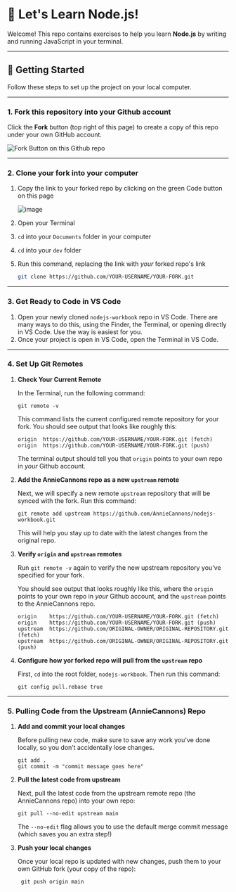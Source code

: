 # 🌟 Let's Learn Node.js!

Welcome! This repo contains exercises to help you learn **Node.js** by writing and running JavaScript in your terminal.

---

## 🚀 Getting Started

Follow these steps to set up the project on your local computer.

---

### 1. Fork this repository into your Github account

Click the **Fork** button (top right of this page) to create a copy of this repo under your own GitHub account.

![Fork Button on this Github repo](https://github.com/user-attachments/assets/91aefc0e-e416-4392-9b8b-31fffafdff0e)

---

### 2. Clone your fork into your computer

1. Copy the link to your forked repo by clicking on the green Code button on this page

   ![image](https://github.com/user-attachments/assets/01f8f297-b1e3-47b9-8947-9c806e0b6db7)

2. Open your Terminal
3. `cd` into your `Documents` folder in your computer
4. `cd` into your `dev` folder
5. Run this command, replacing the link with _your_ forked repo's link

   ```bash
   git clone https://github.com/YOUR-USERNAME/YOUR-FORK.git
   ```

---

### 3. Get Ready to Code in VS Code

1. Open your newly cloned `nodejs-workbook` repo in VS Code. There are many ways to do this, using the Finder, the Terminal, or opening directly in VS Code. Use the way is easiest for you.
2. Once your project is open in VS Code, open the Terminal in VS Code.

---

### 4. Set Up Git Remotes

1. **Check Your Current Remote**

   In the Terminal, run the following command:

   ```
   git remote -v
   ```

   This command lists the current configured remote repository for your fork.
   You should see output that looks like roughly this:

   ```
   origin  https://github.com/YOUR-USERNAME/YOUR-FORK.git (fetch)
   origin  https://github.com/YOUR-USERNAME/YOUR-FORK.git (push)
   ```

   The terminal output should tell you that `origin` points to your own repo in _your_ Github account.

2. **Add the AnnieCannons repo as a new `upstream` remote**

   Next, we will specify a new remote `upstream` repository that will be synced with the fork. Run this command:

   ```
   git remote add upstream https://github.com/AnnieCannons/nodejs-workbook.git
   ```

   This will help you stay up to date with the latest changes from the original repo.

3. **Verify `origin` and `upstream` remotes**

   Run `git remote -v` again to verify the new upstream repository you've specified for your fork.

   You should see output that looks roughly like this, where the `origin` points to your own repo in _your_ Github account, and the `upstream` points to the AnnieCannons repo.

   ```
   origin    https://github.com/YOUR-USERNAME/YOUR-FORK.git (fetch)
   origin    https://github.com/YOUR-USERNAME/YOUR-FORK.git (push)
   upstream  https://github.com/ORIGINAL-OWNER/ORIGINAL-REPOSITORY.git (fetch)
   upstream  https://github.com/ORIGINAL-OWNER/ORIGINAL-REPOSITORY.git (push)
   ```

4. **Configure how yor forked repo will pull from the `upstream` repo**

   First, `cd` into the root folder, `nodejs-workbook`.
   Then run this command:

   ```
   git config pull.rebase true
   ```

---

### 5. Pulling Code from the Upstream (AnnieCannons) Repo

1. **Add and commit your local changes**

   Before pulling new code, make sure to save any work you've done locally, so you don’t accidentally lose changes.

   ```
   git add .
   git commit -m "commit message goes here"
   ```

2. **Pull the latest code from upstream**

   Next, pull the latest code from the upstream remote repo (the AnnieCannons repo) into your own repo:

   ```
   git pull --no-edit upstream main
   ```

   The `--no-edit` flag allows you to use the default merge commit message (which saves you an extra step!)

3. **Push your local changes**

   Once your local repo is updated with new changes, push them to your own GitHub fork (your copy of the repo):

   ```
    git push origin main
   ```
